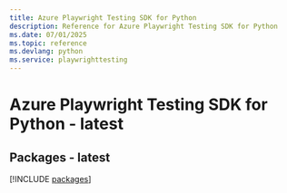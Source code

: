 ```yaml
---
title: Azure Playwright Testing SDK for Python
description: Reference for Azure Playwright Testing SDK for Python
ms.date: 07/01/2025
ms.topic: reference
ms.devlang: python
ms.service: playwrighttesting
---
```

# Azure Playwright Testing SDK for Python - latest
## Packages - latest
[!INCLUDE [packages](playwright-testing-index.md)]